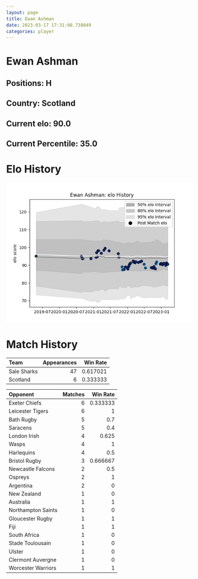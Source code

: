 ```yaml
---  
layout: page  
title: Ewan Ashman  
date: 2023-03-17 17:31:08.738049  
categories: player  
---
```

# Ewan Ashman

## Positions: H

## Country: Scotland

## Current elo: 90.0

## Current Percentile: 35.0

# Elo History


![elo history](history_EwanAshman.png)
# Match History


| Team        |   Appearances |   Win Rate |
|:------------|--------------:|-----------:|
| Sale Sharks |            47 |   0.617021 |
| Scotland    |             6 |   0.333333 |

| Opponent           |   Matches |   Win Rate |
|:-------------------|----------:|-----------:|
| Exeter Chiefs      |         6 |   0.333333 |
| Leicester Tigers   |         6 |   1        |
| Bath Rugby         |         5 |   0.7      |
| Saracens           |         5 |   0.4      |
| London Irish       |         4 |   0.625    |
| Wasps              |         4 |   1        |
| Harlequins         |         4 |   0.5      |
| Bristol Rugby      |         3 |   0.666667 |
| Newcastle Falcons  |         2 |   0.5      |
| Ospreys            |         2 |   1        |
| Argentina          |         2 |   0        |
| New Zealand        |         1 |   0        |
| Australia          |         1 |   1        |
| Northampton Saints |         1 |   0        |
| Gloucester Rugby   |         1 |   1        |
| Fiji               |         1 |   1        |
| South Africa       |         1 |   0        |
| Stade Toulousain   |         1 |   0        |
| Ulster             |         1 |   0        |
| Clermont Auvergne  |         1 |   0        |
| Worcester Warriors |         1 |   1        |